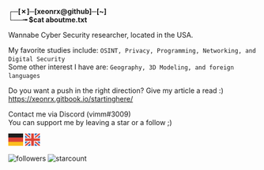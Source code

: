 
**┌─[✗]─[xeonrx@github]─[~]<br />
└──╼ $cat aboutme.txt**


Wannabe Cyber Security researcher, located in the USA.

My favorite studies include: `OSINT, Privacy, Programming, Networking, and Digital Security` <br />
Some other interest I have are: `Geography, 3D Modeling, and foreign languages`

Do you want a push in the right direction? Give my article a read :) <br />
https://xeonrx.gitbook.io/startinghere/

Contact me via Discord (vimm#3009) <br />
You can support me by leaving a star or a follow ;)

<p>
 <img src="https://github.com/pixelstrolch/MiniFlatFlags/blob/master/PNG/MiniFlatFlags_Germany.png" width="30" height="25">
 <img src="https://github.com/pixelstrolch/MiniFlatFlags/blob/master/PNG/MiniFlatFlags_United%20Kingdom.png" width="30" height="25">
 </p>

![followers](https://img.shields.io/github/followers/Xeonrx?label=Follow)
![starcount](https://img.shields.io/github/stars/Xeonrx)

